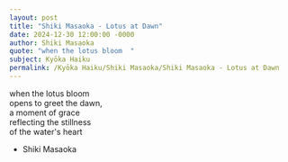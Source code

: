 ```yaml
---
layout: post
title: "Shiki Masaoka - Lotus at Dawn"
date: 2024-12-30 12:00:00 -0000
author: Shiki Masaoka
quote: "when the lotus bloom  "
subject: Kyōka Haiku
permalink: /Kyōka Haiku/Shiki Masaoka/Shiki Masaoka - Lotus at Dawn
---
```


when the lotus bloom  
opens to greet the dawn,  
a moment of grace  
reflecting the stillness  
of the water's heart

- Shiki Masaoka

